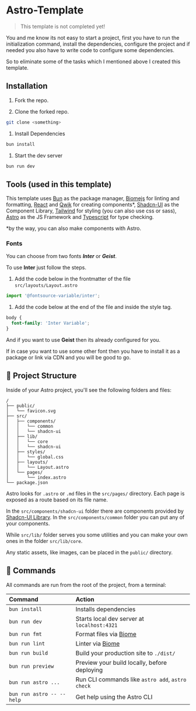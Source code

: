 # Astro-Template

> This template is not completed yet!

You and me know its not easy to start a project, first you have to run the initialization command, install the dependencies, configure the project and if needed you also have to write code to configure some dependencies.

So to eliminate some of the tasks which I mentioned above I created this template.

## Installation

1. Fork the repo.

1. Clone the forked repo.

```bash
git clone <something>
```

1. Install Dependencies

```bash
bun install
```

1. Start the dev server

```bash
bun run dev
```

## Tools (used in this template)

This template uses [Bun](https://bun.sh/) as the package manager, [Biomejs](https://biomejs.dev/) for linting and formatting, [React](https://react.dev/) and [Qwik](https://qwik.dev/) for creating components*, [Shadcn-UI](https://ui.shadcn.com/) as the Component Library, [Tailwind](https://tailwindcss.com/) for styling (you can also use css or sass), [Astro](https://astro.build/) as the JS Framework and [Typescript](https://www.typescriptlang.org/) for type checking.

*by the way, you can also make components with Astro.

### Fonts

You can choose from two fonts _**Inter**_ or _**Geist**_.

To use **Inter** just follow the steps.

1. Add the code below in the frontmatter of the file `src/layouts/Layout.astro`

```typescript
import '@fontsource-variable/inter';
```

1. Add the code below at the end of the file and inside the style tag.

```css
body {
  font-family: 'Inter Variable';
}
```

And if you want to use **Geist** then its already configured for you.

If in case you want to use some other font then you have to install it as a package or link via CDN and you will be good to go.

## 🚀 Project Structure

Inside of your Astro project, you'll see the following folders and files:

```text
/
├── public/
│   └── favicon.svg
├── src/
│   ├── components/
│   │   └── common
│   │   └── shadcn-ui
│   ├── lib/
│   │   └── core
│   │   └── shadcn-ui
│   ├── styles/
│   │   └── global.css
│   ├── layouts/
│   │   └── Layout.astro
│   └── pages/
│       └── index.astro
└── package.json
```

Astro looks for `.astro` or `.md` files in the `src/pages/` directory. Each page is exposed as a route based on its file name.

In the `src/components/shadcn-ui` folder there are components provided by [Shadcn-UI Library](https://ui.shadcn.com/).
In the `src/components/common` folder you can put any of your  components.

While `src/lib/` folder serves you some utilities and you can make your own ones in the folder `src/lib/core`.

Any static assets, like images, can be placed in the `public/` directory.

## 🧞 Commands

All commands are run from the root of the project, from a terminal:

| Command                   | Action                                           |
| :------------------------ | :----------------------------------------------- |
| `bun install`             | Installs dependencies                            |
| `bun run dev`             | Starts local dev server at `localhost:4321`      |
| `bun run fmt`             | Format files via [Biome](https://biomejs.dev/)   |
| `bun run lint`            | Linter via [Biome](https://biomejs.dev/)         |
| `bun run build`           | Build your production site to `./dist/`          |
| `bun run preview`         | Preview your build locally, before deploying     |
| `bun run astro ...`       | Run CLI commands like `astro add`, `astro check` |
| `bun run astro -- --help` | Get help using the Astro CLI                     |
